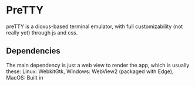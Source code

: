 # PreTTY
preTTY is a dioxus-based terminal emulator, with full customizability (not really yet) through js and css.

## Dependencies 
The main dependency is just a web view to render the app, which is usually these:
Linux: WebkitGtk,
Windows: WebView2 (packaged with Edge),
MacOS: Built in
